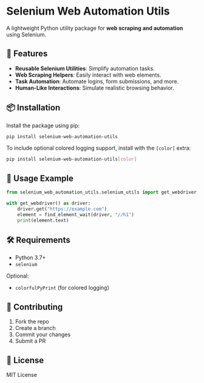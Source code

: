 # Selenium Web Automation Utils

A lightweight Python utility package for **web scraping and automation** using Selenium.

## 🚀 Features
- **Reusable Selenium Utilities**: Simplify automation tasks.
- **Web Scraping Helpers**: Easily interact with web elements.
- **Task Automation**: Automate logins, form submissions, and more.
- **Human-Like Interactions**: Simulate realistic browsing behavior.

## 📦 Installation
Install the package using pip:
```bash
pip install selenium-web-automation-utils
```

To include optional colored logging support, install with the `[color]` extra:
```bash
pip install selenium-web-automation-utils[color]
```

## 📖 Usage Example
```python
from selenium_web_automation_utils.selenium_utils import get_webdriver, find_element_wait

with get_webdriver() as driver:
    driver.get("https://example.com")
    element = find_element_wait(driver, "//h1")
    print(element.text)
```

## 🛠 Requirements
- Python 3.7+
- `selenium`

Optional:
- `colorfulPyPrint` (for colored logging)

## 📝 Contributing
1. Fork the repo
2. Create a branch
3. Commit your changes
4. Submit a PR

## 📜 License
MIT License

